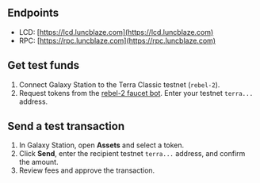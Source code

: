 ## Endpoints

- LCD: [https://lcd.luncblaze.com](https://lcd.luncblaze.com)
- RPC: [https://rpc.luncblaze.com](https://rpc.luncblaze.com)

## Get test funds

1. Connect Galaxy Station to the Terra Classic testnet (`rebel-2`).
2. Request tokens from the [rebel-2 faucet bot](https://t.me/tcrebelfaucet_bot). Enter your testnet `terra...` address.

## Send a test transaction

1. In Galaxy Station, open **Assets** and select a token.
2. Click **Send**, enter the recipient testnet `terra...` address, and confirm the amount.
3. Review fees and approve the transaction.
